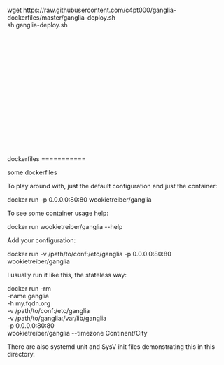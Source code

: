 <br>
wget https://raw.githubusercontent.com/c4pt000/ganglia-dockerfiles/master/ganglia-deploy.sh
<br>
sh ganglia-deploy.sh
<br>
<br>
<br><br>
<br><br>
<br><br>
<br><br>
<br><br>
<br><br>
<br><br>
<br>
<br>
dockerfiles
===========

some dockerfiles

To play around with, just the default configuration and just the container:

docker run -p 0.0.0.0:80:80 wookietreiber/ganglia

To see some container usage help:

docker run wookietreiber/ganglia --help

Add your configuration:

docker run -v /path/to/conf:/etc/ganglia -p 0.0.0.0:80:80 wookietreiber/ganglia

I usually run it like this, the stateless way:

docker run -rm \
  -name ganglia \
  -h my.fqdn.org \
  -v /path/to/conf:/etc/ganglia \
  -v /path/to/ganglia:/var/lib/ganglia \
  -p 0.0.0.0:80:80 \
  wookietreiber/ganglia
  --timezone Continent/City

There are also systemd unit and SysV init files demonstrating this in this directory.

